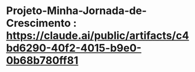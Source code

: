 # Projeto-Minha-Jornada-de-Crescimento : https://claude.ai/public/artifacts/c4bd6290-40f2-4015-b9e0-0b68b780ff81
